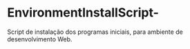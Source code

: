 # EnvironmentInstallScript-
Script de instalação dos programas iniciais, para ambiente de desenvolvimento Web.
